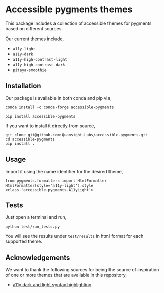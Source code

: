 # Accessible pygments themes

This package includes a collection of accessible themes for pygments based on different sources.

Our current themes include,

- `a11y-light`
- `a11y-dark`
- `a11y-high-contrast-light`
- `a11y-high-contrast-dark`
- `pitaya-smoothie`

## Installation

Our package is available in both conda and pip via,

```
conda install -c conda-forge accessible-pygments
```

```
pip install accessible-pygments
```

If you want to install it directly from source,

```
git clone git@github.com:Quansight-Labs/accessible-pygments.git
cd accessible-pygments
pip install .
```

## Usage

Import it using the name identifier for the desired theme,

```
from pygments.formatters import HtmlFormatter
HtmlFormatter(style='a11y-light').style
<class 'accessible-pygments.A11yLight'>
```

## Tests

Just open a terminal and run,

```
python test/run_tests.py
```

You will see the results under `test/results` in html format for each supported theme.


## Acknowledgements

We want to thank the following sources for being the source of inspiration of one or more themes that are available in this repository,

- [a11y dark and light syntax highlighting](https://github.com/ericwbailey/a11y-syntax-highlighting).
